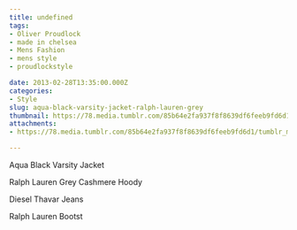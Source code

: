 ```yaml
---
title: undefined
tags:
- Oliver Proudlock
- made in chelsea
- Mens Fashion
- mens style
- proudlockstyle

date: 2013-02-28T13:35:00.000Z
categories:
- Style
slug: aqua-black-varsity-jacket-ralph-lauren-grey
thumbnail: https://78.media.tumblr.com/85b64e2fa937f8f8639df6feeb9fd6d1/tumblr_mixn3teb1S1rhrm24o1_r1_1280.jpg
attachments:
- https://78.media.tumblr.com/85b64e2fa937f8f8639df6feeb9fd6d1/tumblr_mixn3teb1S1rhrm24o1_r1_1280.jpg

---
```


Aqua Black Varsity Jacket 

  Ralph Lauren Grey Cashmere Hoody 

  Diesel  Thavar Jeans 

  Ralph Lauren Bootst
